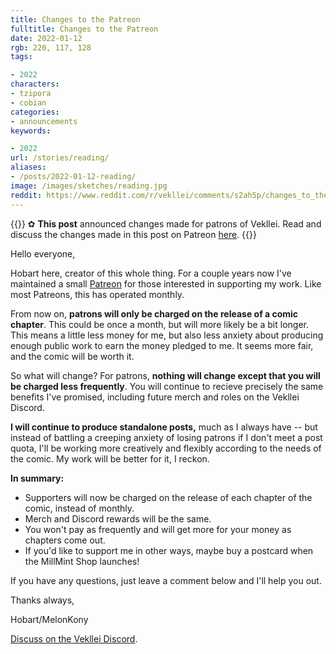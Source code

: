 ```yaml
---
title: Changes to the Patreon
fulltitle: Changes to the Patreon
date: 2022-01-12
rgb: 220, 117, 128
tags:

- 2022
characters:
- tzipora
- cobian
categories:
- announcements
keywords:

- 2022
url: /stories/reading/
aliases:
- /posts/2022-01-12-reading/
image: /images/sketches/reading.jpg
reddit: https://www.reddit.com/r/vekllei/comments/s2ah5p/changes_to_the_petticoat_patreon/
---
```

{{<note>}}
✿ **This post** announced changes made for patrons of Vekllei. Read and discuss the changes made in this post on Patreon [here](https://www.patreon.com/posts/changes-to-61071775).
{{</note>}}

Hello everyone,

Hobart here, creator of this whole thing. For a couple years now I've maintained a small [Patreon](https://www.patreon.com/vekllei) for those interested in supporting my work. Like most Patreons, this has operated monthly.

From now on, **patrons will only be charged on the release of a comic chapter**. This could be once a month, but will more likely be a bit longer. This means a little less money for me, but also less anxiety about producing enough public work to earn the money pledged to me. It seems more fair, and the comic will be worth it.

So what will change? For patrons, **nothing will change except that you will be charged less frequently**. You will continue to recieve precisely the same benefits I've promised, including future merch and roles on the Vekllei Discord.

**I will continue to produce standalone posts,** much as I always have -- but instead of battling a creeping anxiety of losing patrons if I don't meet a post quota, I'll be working more creatively and flexibly according to the needs of the comic. My work will be better for it, I reckon.

**In summary:**
* Supporters will now be charged on the release of each chapter of the comic, instead of monthly.
* Merch and Discord rewards will be the same.
* You won't pay as frequently and will get more for your money as chapters come out.
* If you'd like to support me in other ways, maybe buy a postcard when the MillMint Shop launches!

If you have any questions, just leave a comment below and I'll help you out.

Thanks always,

Hobart/MelonKony

[Discuss on the Vekllei Discord](https://discord.gg/dCE6vSU).
